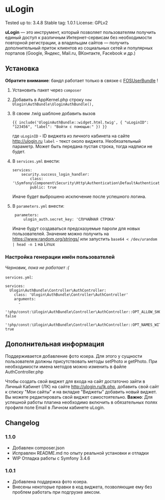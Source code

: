 # uLogin

Tested up to: 3.4.8
Stable tag: 1.0.1
License: GPLv2

**uLogin** — это инструмент, который позволяет пользователям получить единый доступ к различным Интернет-сервисам без необходимости повторной регистрации,
а владельцам сайтов — получить дополнительный приток клиентов из социальных сетей и популярных порталов (Google, Яндекс, Mail.ru, ВКонтакте, Facebook и др.)


## Установка

**Обратите внимание**: бандл работает только в связке с [FOSUserBundle](https://github.com/FriendsOfSymfony/FOSUserBundle) !

1. Установить пакет через `composer`
2. Добавить в AppKernel.php строку `new Ulogin\AuthBundle\UloginAuthBundle(),`
3. В своем .twig шаблоне добавить вызов
    ```
    {{ include('UloginAuthBundle::widget.html.twig', { "uLoginID": "123456", "label": "Войти с помощью:" }) }}
    ```
    где
    `uLoginID` - ID виджета из личного кабинета на сайте http://ulogin.ru
    `label` - текст около виджета. Необязательный параметр. Может быть передана пустая строка, тогда надписи не будет.

4. В `services.yml` внести:
    ```
    services:
        security.success_login_handler:
            class: '\Symfony\Component\Security\Http\Authentication\DefaultAuthenticationSuccessHandler'
            public: true
    ```
    Иначе будет выброшено исключение после успешного логина.
5. В `parameters.yml` внести:
   ```
    parameters:
        ulogin_auth.secret_key: 'СЛУЧАЙНАЯ СТРОКА'
   ```
   Иначе будут создаваться предсказуемые пароли для новых пользователей.
   Значение можно получить на https://www.random.org/strings/ или запустить `base64 < /dev/urandom | head -n 1` на Linux

### Настройка генерации имён пользователей
_Черновик, пока не работает :(_

`services.yml`:
```
services:
  Ulogin\AuthBundle\Controller\AuthController:
    class: 'Ulogin\AuthBundle\Controller\AuthController'
    arguments:
      -
        '!php/const:\Ulogin\AuthBundle\Controller\AuthController::OPT_ALLOW_SHORT_NAMES': false
        '!php/const:\Ulogin\AuthBundle\Controller\AuthController::OPT_NAMES_WITH_NETWORK': true
```

## Дополнительная информация

Поддерживается добавление фото юзера. Для этого у сущности пользователя должны присутствовать методы setPhoto и getPhoto.
При необходимости имена методов можно изменить в файле AuthController.php


Чтобы создать свой виджет для входа на сайт достаточно зайти в Личный Кабинет (ЛК) на сайте http://ulogin.ru/lk.php,
добавить свой сайт к списку "Мои сайты" и на вкладке "Виджеты" добавить новый виджет. Вы можете редактировать свой виджет самостоятельно.
**Важно**: Для успешной работы плагина необходимо включить в обязательных полях профиля поле Еmail в Личном кабинете uLogin.

## Changelog

### 1.1.0
* Добавлен composer.json
* Исправлен README.md по опыту реальной установки и отладки
* WIP Отладка работы с Symfony 3.4.6

### 1.0.1
* Добавлена поддержка фото юзера.
* Внесены некоторые правки в код виджета, позволяющие ему без проблем работать при подгрузке аяксом.
